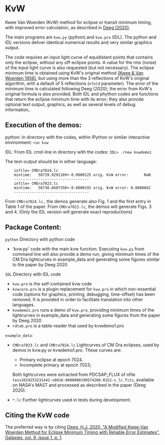 # KvW
Kwee Van Woerden (KvW) method for eclipse or transit minimum timing, with improved error calculation, as described in [Deeg (2020)](https://ui.adsabs.harvard.edu/abs/2020Galax...9....1D/abstract). 

The main programs are `kvw.py` (python).and `kvw.pro` (IDL).
The python and IDL versions deliver identical numerical results and very similar graphics output.

 
The code requires an input light curve of equidistant points that contains only the eclipse, without any off-eclipse points. A value for the rms (noise) of the input light curve is also requested (but not necessary). The eclipse minimum time is obtained using KvW's original method [(Kwee & Van Woerden 1956)](https://ui.adsabs.harvard.edu/abs/1956BAN....12..327K/abstract), but using more than the 3 reflections of KvW's original algorithm, with a default of 5 reflections (`nfold` parameter). The error of the minimum time is calculated following Deeg (2020); the error from KvW's original formula is also provided. Both IDL and phython codes are functions that return the eclipse minimum time with its error; they also provide optional text output, graphics, as well as several levels of debug information,.



## Execution of the demos:

python:
In directory with the codes, within IPython or similar interactive environment: `run kvw`

IDL:
From IDL cmd-line in directory with the codes:
`IDL> .rnew kvwdemo1`

The text-output should be in either language:
```
	infile= CMDra7024.lc
	mintime:   58739.9291169+-0.0000125 orig. KvW error:       NaN
	----------------------------------
	infile= CMDra7023.lc
	mintime:   58738.6607358+-0.0000191 orig. KvW error: 0.0000662
	----------------------------------
```
From `CMDra7024.lc,` the demos generate also Fig. 1 and the first entry in Table 1 of the paper. From `CMDra7023.lc`, the demos will generate Figs. 3 and 4. (Only the IDL version will generate exact reproductions)


## Package Content: 

`python` Directory with python code
- 'kvw.py'  code with the main kvw function. Executing `kvw.py` from command line will also provide a demo run, giving minimum times of the CM Dra lightcurves in example_data and generating some figures similar to the paper by Deeg 2020

`IDL`  Directory with IDL code 
- `kvw.pro` is the self-contained kvw code
- `kvwcore.pro` is a plugin replacement for `kvw.pro` in which non-essential code (options for graphics, printing, debugging, time-offset) has been removed. It is provided in order to facilitate translation into other languages.
- `kvwdemo1.pro` runs a demo of `kvw.pro`, providing minimum times of the lightcurves in example_data and generating some figures from the paper by Deeg 2020
- `rdtab.pro`  is a table-reader that used by kvwdemo1.pro


`example_data`:
- `CMDra7023.lc` and `CMDra7024.lc`  Lightcurves of CM Dra eclipses,
 	used by demos in kvw.py or kvwdemo1.pro.
	These curves are:
	- Primary eclipse at epoch 7024. 
	- Incomplete primary at epoch 7023;
	
	Both lightcurves were extracted from PDCSAP_FLUX of nfile `tess2019253231442-s0016-0000000199574208-0152-s_lc.fits`, available on NASA's MAST and processed as described in the paper (Deeg 2020).

- `*.lc`  Further lightcurves used in tests during development.
	
 
## Citing the KvW code
The preferred way is by citing [Deeg, H.J. 2020, "A Modified Kwee-Van Woerden Method for Eclipse Minimum Timing with Reliable Error Estimates", Galaxies, vol. 9, issue 1, p. 1](https://ui.adsabs.harvard.edu/abs/2020Galax...9....1D/abstract). 


